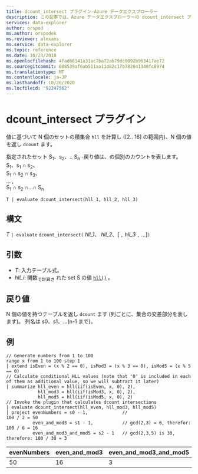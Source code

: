 ```yaml
---
title: dcount_intersect プラグイン-Azure データエクスプローラー
description: この記事では、Azure データエクスプローラーの dcount_intersect プラグインについて説明します。
services: data-explorer
author: orspod
ms.author: orspodek
ms.reviewer: alexans
ms.service: data-explorer
ms.topic: reference
ms.date: 10/23/2018
ms.openlocfilehash: 4fad66141a31ac7ba72ab79dc0092b963417ae72
ms.sourcegitcommit: 608539af6ab511aa11d82c17b782641340fc8974
ms.translationtype: MT
ms.contentlocale: ja-JP
ms.lasthandoff: 10/20/2020
ms.locfileid: "92247562"
---
```

# <a name="dcount_intersect-plugin"></a>dcount_intersect プラグイン

値に基づいて N 個のセットの積集合 `hll` を計算し ([2.. 16] の範囲内)、N 個の値を返し `dcount` ます。

指定されたセット S<sub>1</sub>、s<sub>2</sub>、.. S<sub>n</sub> -戻り値は、の個別のカウントを表します。  
S<sub>1</sub>、s<sub>1</sub> ∩ s<sub>2</sub>、  
S<sub>1</sub> ∩ s<sub>2</sub> ∩ s<sub>3</sub>、  
... ,  
S<sub>1</sub> ∩ s<sub>2</sub> ∩...∩ S<sub>n</sub>

```kusto
T | evaluate dcount_intersect(hll_1, hll_2, hll_3)
```

## <a name="syntax"></a>構文

*T* `| evaluate` `dcount_intersect(` *hll_1*、 *hll_2*、[ `,` *hll_3* `,` ...]`)`

## <a name="arguments"></a>引数

* *T*: 入力テーブル式。
* *hll_i*: 関数<sub>で計算さ</sub> れた set S の値 [`hll()`](./hll-aggfunction.md) 。

## <a name="returns"></a>戻り値

N 個の値を持つテーブルを返し `dcount` ます (列ごとに、集合の交差部分を表します)。
列名は s0、s1、...(n-1 まで)。

## <a name="examples"></a>例

<!-- csl: https://help.kusto.windows.net/Samples -->
```kusto
// Generate numbers from 1 to 100
range x from 1 to 100 step 1
| extend isEven = (x % 2 == 0), isMod3 = (x % 3 == 0), isMod5 = (x % 5 == 0)
// Calculate conditional HLL values (note that '0' is included in each of them as additional value, so we will subtract it later)
| summarize hll_even = hll(iif(isEven, x, 0), 2),
            hll_mod3 = hll(iif(isMod3, x, 0), 2),
            hll_mod5 = hll(iif(isMod5, x, 0), 2) 
// Invoke the plugin that calculates dcount intersections         
| evaluate dcount_intersect(hll_even, hll_mod3, hll_mod5)
| project evenNumbers = s0 - 1,             //                             100 / 2 = 50
          even_and_mod3 = s1 - 1,           // gcd(2,3) = 6, therefor:     100 / 6 = 16
          even_and_mod3_and_mod5 = s2 - 1   // gcd(2,3,5) is 30, therefore: 100 / 30 = 3 
```

|evenNumbers|even_and_mod3|even_and_mod3_and_mod5|
|---|---|---|
|50|16|3|
